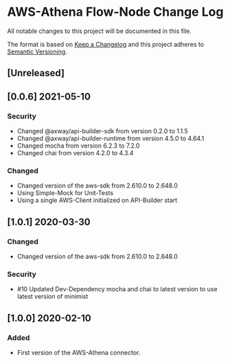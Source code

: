 # AWS-Athena Flow-Node Change Log
All notable changes to this project will be documented in this file.

The format is based on [Keep a Changelog](http://keepachangelog.com/)
and this project adheres to [Semantic Versioning](http://semver.org/).

## [Unreleased]

## [0.0.6] 2021-05-10
### Security
- Changed @axway/api-builder-sdk from version 0.2.0 to 1.1.5
- Changed @axway/api-builder-runtime from version 4.5.0 to 4.64.1
- Changed mocha from version 6.2.3 to 7.2.0
- Changed chai from version 4.2.0 to 4.3.4

### Changed
- Changed version of the aws-sdk from 2.610.0 to 2.648.0
- Using Simple-Mock for Unit-Tests
- Using a single AWS-Client initialized on API-Builder start

## [1.0.1] 2020-03-30
### Changed
- Changed version of the aws-sdk from 2.610.0 to 2.648.0
### Security
- #10 Updated Dev-Dependency mocha and chai to latest version to use latest version of minimist

## [1.0.0] 2020-02-10
### Added
- First version of the AWS-Athena connector.
